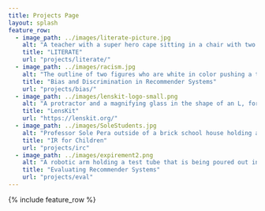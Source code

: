 ```yaml
---
title: Projects Page
layout: splash
feature_row:
  - image_path: ../images/literate-picture.jpg
    alt: "A teacher with a super hero cape sitting in a chair with two students, one boy one girl, using a computer to research dinosaurs and planets"
    title: "LITERATE"
    url: "projects/literate/"
  - image_path: ../images/racism.jpg
    alt: "The outline of two figures who are white in color pushing a third figure, black in color, away"
    title: "Bias and Discrimination in Recommender Systems"
    url: "projects/bias/"
  - image_path: ../images/lenskit-logo-small.png
    alt: "A protractor and a magnifying glass in the shape of an L, forming the word Lenskit"
    title: "LensKit"
    url: "https://lenskit.org/"
  - image_path: ../images/SoleStudents.jpg
    alt: "Professor Sole Pera outside of a brick school house holding a laptop with two adult students standing with her, looking at the laptop"
    title: "IR for Children"
    url: "projects/irc"
  - image_path: ../images/expirement2.png
    alt: "A robotic arm holding a test tube that is being poured out into a beaker"
    title: "Evaluating Recommender Systems"
    url: "projects/eval"
---
```


{% include feature_row %}
